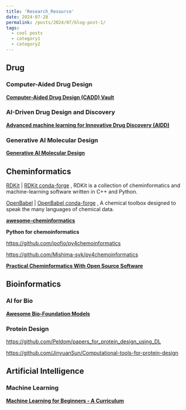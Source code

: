 ```yaml
---
title: 'Research_Resource'
date: 2024-07-28
permalink: /posts/2024/07/blog-post-1/
tags:
  - cool posts
  - category1
  - category2
---
```



## Drug



### Computer-Aided Drug Design



[**Computer-Aided Drug Design (CADD) Vault**](https://github.com/Tonylac77/CADD_Vault)



### AI-Driven Drug Design and Discovery


[**Advanced machine learning for Innovative Drug Discovery (AIDD)**](https://ai-dd.eu/)  





### Generative AI Molecular Design


[**Generative AI Molecular Design**](https://github.com/AspirinCode/papers-for-molecular-design-using-DL)  





## Cheminformatics


[RDKit](https://www.rdkit.org/) | [RDKit conda-forge](https://anaconda.org/conda-forge/rdkit) ,   RDKit is a collection of cheminformatics and machine-learning software written in C++ and Python.

[OpenBabel](https://github.com/openbabel/openbabel) | [OpenBabel conda-forge](https://anaconda.org/conda-forge/openbabel) , A chemical toolbox designed to speak the many languages of chemical data.


[**awesome-cheminformatics**](https://github.com/hsiaoyi0504/awesome-cheminformatics)  



**Python for chemoinformatics**

https://github.com/joofio/py4chemoinformatics  

https://github.com/Mishima-syk/py4chemoinformatics


[**Practical Cheminformatics With Open Source Software**](https://github.com/PatWalters/practical_cheminformatics_tutorials)  



## Bioinformatics






### AI for Bio



[**Awesome Bio-Foundation Models**](https://github.com/apeterswu/Awesome-Bio-Foundation-Models)





### Protein Design

https://github.com/Peldom/papers_for_protein_design_using_DL  

https://github.com/JinyuanSun/Computational-tools-for-protein-design  





## Artificial Intelligence






### Machine Learning


[**Machine Learning for Beginners - A Curriculum**](https://github.com/microsoft/ML-For-Beginners)  
